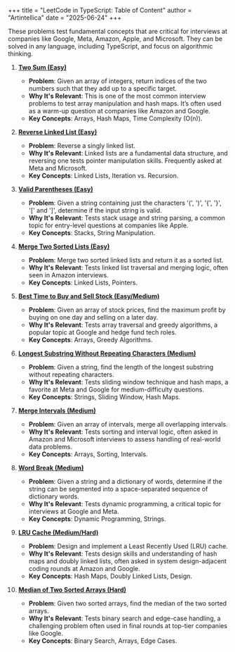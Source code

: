 +++
title = "LeetCode in TypeScript: Table of Content"
author = "Artintellica"
date = "2025-06-24"
+++

These problems test fundamental concepts that are critical for interviews at
companies like Google, Meta, Amazon, Apple, and Microsoft. They can be solved in
any language, including TypeScript, and focus on algorithmic thinking.

1. **[Two Sum (Easy)](/blog/0119-leet-code-ts-11.md)**

   - **Problem**: Given an array of integers, return indices of the two numbers
     such that they add up to a specific target.
   - **Why It's Relevant**: This is one of the most common interview problems to
     test array manipulation and hash maps. It’s often used as a warm-up
     question at companies like Amazon and Google.
   - **Key Concepts**: Arrays, Hash Maps, Time Complexity (O(n)).

2. **[Reverse Linked List (Easy)](/blog/0120-leet-code-ts-12.md)**

   - **Problem**: Reverse a singly linked list.
   - **Why It's Relevant**: Linked lists are a fundamental data structure, and
     reversing one tests pointer manipulation skills. Frequently asked at Meta
     and Microsoft.
   - **Key Concepts**: Linked Lists, Iteration vs. Recursion.

3. **[Valid Parentheses (Easy)](/blog/0121-leet-code-ts-13.md)**

   - **Problem**: Given a string containing just the characters '(', ')', '{',
     '}', '[' and ']', determine if the input string is valid.
   - **Why It's Relevant**: Tests stack usage and string parsing, a common topic
     for entry-level questions at companies like Apple.
   - **Key Concepts**: Stacks, String Manipulation.

4. **[Merge Two Sorted Lists (Easy)](/blog/0122-leet-code-ts-14.md)**

   - **Problem**: Merge two sorted linked lists and return it as a sorted list.
   - **Why It's Relevant**: Tests linked list traversal and merging logic, often
     seen in Amazon interviews.
   - **Key Concepts**: Linked Lists, Pointers.

5. **[Best Time to Buy and Sell Stock (Easy/Medium)](/blog/0123-leet-code-ts-15.md)**

   - **Problem**: Given an array of stock prices, find the maximum profit by
     buying on one day and selling on a later day.
   - **Why It's Relevant**: Tests array traversal and greedy algorithms, a
     popular topic at Google and hedge fund tech roles.
   - **Key Concepts**: Arrays, Greedy Algorithms.

6. **[Longest Substring Without Repeating Characters (Medium)](/blog/0124-leet-code-ts-16.md)**

   - **Problem**: Given a string, find the length of the longest substring
     without repeating characters.
   - **Why It's Relevant**: Tests sliding window technique and hash maps, a
     favorite at Meta and Google for medium-difficulty questions.
   - **Key Concepts**: Strings, Sliding Window, Hash Maps.

7. **[Merge Intervals (Medium)](/blog/0125-leet-code-ts-17.md)**

   - **Problem**: Given an array of intervals, merge all overlapping intervals.
   - **Why It's Relevant**: Tests sorting and interval logic, often asked in
     Amazon and Microsoft interviews to assess handling of real-world data
     problems.
   - **Key Concepts**: Arrays, Sorting, Intervals.

8. **[Word Break (Medium)](/blog/0126-leet-code-ts-18.md)**

   - **Problem**: Given a string and a dictionary of words, determine if the
     string can be segmented into a space-separated sequence of dictionary
     words.
   - **Why It's Relevant**: Tests dynamic programming, a critical topic for
     interviews at Google and Meta.
   - **Key Concepts**: Dynamic Programming, Strings.

9. **[LRU Cache (Medium/Hard)](/blog/0127-leet-code-ts-19.md)**

   - **Problem**: Design and implement a Least Recently Used (LRU) cache.
   - **Why It's Relevant**: Tests design skills and understanding of hash maps
     and doubly linked lists, often asked in system design-adjacent coding
     rounds at Amazon and Google.
   - **Key Concepts**: Hash Maps, Doubly Linked Lists, Design.

10. **[Median of Two Sorted Arrays (Hard)](/blog/0128-leet-code-ts-110.md)**
    - **Problem**: Given two sorted arrays, find the median of the two sorted
      arrays.
    - **Why It's Relevant**: Tests binary search and edge-case handling, a
      challenging problem often used in final rounds at top-tier companies like
      Google.
    - **Key Concepts**: Binary Search, Arrays, Edge Cases.
